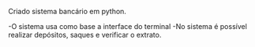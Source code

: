 Criado sistema bancário em python.

-O sistema usa como base a interface do terminal
-No sistema é possível realizar depósitos, saques e verificar o extrato.
